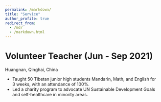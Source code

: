 ```yaml
---
permalink: /markdown/
title: "Service"
author_profile: true
redirect_from: 
  - /md/
  - /markdown.html
---
```




Volunteer Teacher (Jun - Sep 2021)
======
Huangnan, Qinghai, China
* Taught 50 Tibetan junior high students Mandarin, Math, and English for 3 weeks, with an attendance of 100%.
* Led a charity program to advocate UN Sustainable Development Goals and self-healthcare in minority areas.
